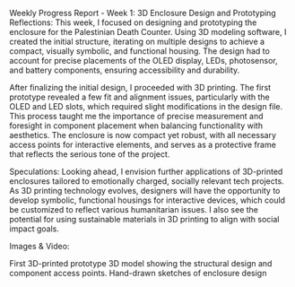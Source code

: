 Weekly Progress Report - Week 1: 3D Enclosure Design and Prototyping
Reflections: This week, I focused on designing and prototyping the enclosure for the Palestinian Death Counter. Using 3D modeling software, I created the initial structure, iterating on multiple designs to achieve a compact, visually symbolic, and functional housing. The design had to account for precise placements of the OLED display, LEDs, photosensor, and battery components, ensuring accessibility and durability.

After finalizing the initial design, I proceeded with 3D printing. The first prototype revealed a few fit and alignment issues, particularly with the OLED and LED slots, which required slight modifications in the design file. This process taught me the importance of precise measurement and foresight in component placement when balancing functionality with aesthetics. The enclosure is now compact yet robust, with all necessary access points for interactive elements, and serves as a protective frame that reflects the serious tone of the project.

Speculations: Looking ahead, I envision further applications of 3D-printed enclosures tailored to emotionally charged, socially relevant tech projects. As 3D printing technology evolves, designers will have the opportunity to develop symbolic, functional housings for interactive devices, which could be customized to reflect various humanitarian issues. I also see the potential for using sustainable materials in 3D printing to align with social impact goals.

Images & Video:

First 3D-printed prototype
3D model showing the structural design and component access points.
Hand-drawn sketches of enclosure design

